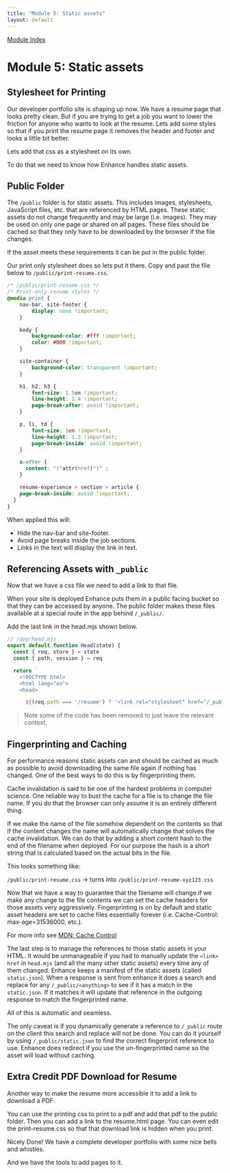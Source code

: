 ```yaml
---
title: "Module 5: Static assets"
layout: default
---
```


[Module Index](/enhance-workshop)



# Module 5: Static assets

## Stylesheet for Printing

Our developer portfolio site is shaping up now.
We have a resume page that looks pretty clean.
But if you are trying to get a job you want to lower the friction for anyone who wants to look at the resume.
Lets add some styles so that if you print the resume page it removes the header and footer and looks a little bit better.

Lets add that css as a stylesheet on its own.

To do that we need to know how Enhance handles static assets.

## Public Folder

The `/public` folder is for static assets.
This includes images, stylesheets, JavaScript files, etc. that are referenced by HTML pages.
These static assets do not change frequently and may be large (i.e. images).
They may be used on only one page or shared on all pages.
These files should be cached so that they only have to be downloaded by the browser if the file changes.

If the asset meets these requirements it can be put in the public folder.

Our print only stylesheet does so lets put it there.
Copy and past the file below to `/public/print-resume.css`.

```css
/* /public/print-resume.css */
/* Print-only resume styles */
@media print {
    nav-bar, site-footer {
        display: none !important;
    }

    body {
        background-color: #fff !important;
        color: #000 !important;
    }

    site-container {
        background-color: transparent !important;
    }

    h1, h2, h3 {
        font-size: 1.5em !important;
        line-height: 1.4 !important;
        page-break-after: avoid !important;
    }

    p, li, td {
        font-size: 1em !important;
        line-height: 1.3 !important;
        page-break-inside: avoid !important;
    }

    a:after {
      content: "("attr(href)")" ;
    }

    resume-experience > section > article {
    page-break-inside: avoid !important;
  }
}
```

When applied this will:
- Hide the nav-bar and site-footer.
- Avoid page breaks inside the job sections.
- Links in the text will display the link in text.


## Referencing Assets with `_public`

Now that we have a css file we need to add a link to that file.

When your site is deployed Enhance puts them in a public facing bucket so that they can be accessed by anyone. The public folder makes these files available at a special route in the app behind `/_public/`.

Add the last link in the head.mjs shown below.


```javascript
// /app/head.mjs
export default function Head(state) {
  const { req, store } = state
  const { path, session } = req

  return `
    <!DOCTYPE html>
    <html lang="en">
    <head>

      ${(req.path === '/resume') ? '<link rel="stylesheet" href="/_public/print-resume.css">' : ''}
```

>Note some of the code has been removed to just leave the relevant context.

## Fingerprinting and Caching

For performance reasons static assets can and should be cached as much as possible to avoid downloading the same file again if nothing has changed.
One of the best ways to do this is by fingerprinting them.

Cache invalidation is said to be one of the hardest problems in computer science.
One reliable way to bust the cache for a file is to change the file name.
If you do that the browser can only assume it is an entirely different thing.

If we make the name of the file somehow dependent on the contents so that if the content changes the name will automatically change that solves the cache invalidation. We can do that by adding a short content hash to the end of the filename when deployed. For our purpose the hash is a short string that is calculated based on the actual bits in the file.

This looks something like:

`/public/print-resume.css` -> turns into `/public/print-resume-xyz123.css`

Now that we have a way to guarantee that the filename will change if we make any change to the file contents we can set the cache headers for those assets very aggressively. Fingerprinting is on by default and static asset headers are set to cache files essentially forever (i.e. Cache-Control: max-age=31536000, etc.).

For more info see [MDN: Cache Control](https://developer.mozilla.org/en-US/docs/Web/HTTP/Headers/Cache-Control)

The last step is to manage the references to those static assets in your HTML.
It would be unmanageable if you had to manually update the `<link>` `href` in `head.mjs` (and all the many other static assets) every time any of them changed.
Enhance keeps a manifest of the static assets (called `static.json`).
When a response is sent from enhance it does a search and replace for any `/_public/<anything>` to see if it has a match in the `static.json`.
If it matches it will update that reference in the outgoing response to match the fingerprinted name.

All of this is automatic and seamless.

The only caveat is if you dynamically generate a reference to `/_public` route on the client this search and replace will not be done.
You can do it yourself by using `/_public/static.json` to find the correct fingerprint reference to use.
Enhance does redirect if you use the un-fingerprinted name so the asset will load without caching.

## Extra Credit PDF Download for Resume
Another way to make the resume more accessible it to add a link to download a PDF.

You can use the printing css to print to a pdf and add that pdf to the public folder.
Then you can add a link to the resume.html page.
You can even edit the print-resume.css so that that download link is hidden when you print.

Nicely Done! We have a complete developer portfolio with some nice bells and whistles.

And we have the tools to add pages to it.





